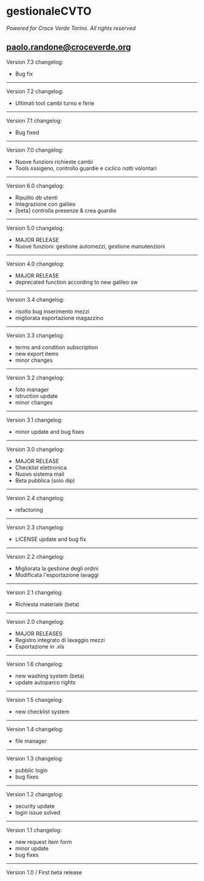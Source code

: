 # gestionaleCVTO
*Powered for Croce Verde Torino. All rights reserved*

paolo.randone@croceverde.org
---
Version 7.3 changelog:

- Bug fix
---
Version 7.2 changelog:

- Ultimati tool cambi turno e ferie
---
Version 7.1 changelog:

- Bug fixed
---
Version 7.0 changelog:

- Nuove funzioni richieste cambi
- Tools ossigeno, controllo guardie e ciclico notti volontari
---
Version 6.0 changelog:

- Ripulito db utenti
- Integrazione con galileo
- [beta] controlla presenze & crea guardie
---
Version 5.0 changelog:

- MAJOR RELEASE
- Nuove funzioni: gestione automezzi, gestione manutenzioni
---
Version 4.0 changelog:

- MAJOR RELEASE
- deprecated function according to new galileo sw
---
Version 3.4 changelog:

- risolto bug inserimento mezzi
- migliorata esportazione magazzino
---
Version 3.3 changelog:

- terms and condition subscription
- new export items
- minor changes
---
Version 3.2 changelog:

- foto manager
- istruction update
- minor changes
---
Version 3.1 changelog:

- minor update and bug fixes
---
Version 3.0 changelog:

- MAJOR RELEASE
- Checklist elettronica
- Nuovo sistema mail
- Beta pubblica (solo dip)
---
Version 2.4 changelog:

- refactoring
---
Version 2.3 changelog:

- LICENSE update and bug fix
---
Version 2.2 changelog:

- Migliorata la gestione degli ordini
- Modificata l'esportazione lavaggi
---
Version 2.1 changelog:

- Richiesta materiale (beta)
---
Version 2.0 changelog:

- MAJOR RELEASES
- Registro integrato di lavaggio mezzi
- Esportazione in .xls
---
Version 1.6 changelog:

- new washing system (beta)
- update autoparco rights
---
Version 1.5 changelog:

- new checklist system
---
Version 1.4 changelog:

- file manager
---
Version 1.3 changelog:

- pubblic login
- bug fixes
---
Version 1.2 changelog:

- security update
- login issue solved
---
Version 1.1 changelog:

- new request item form
- minor update
- bug fixes
---
Version 1.0 / First beta release

